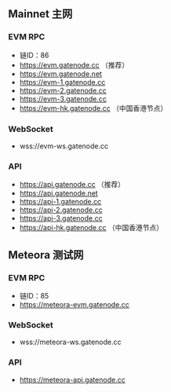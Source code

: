 

## Mainnet 主网

### EVM RPC

* 链ID：86
* https://evm.gatenode.cc （推荐）
* https://evm.gatenode.net
* https://evm-1.gatenode.cc
* https://evm-2.gatenode.cc
* https://evm-3.gatenode.cc 
* https://evm-hk.gatenode.cc （中国香港节点）

### WebSocket

* wss://evm-ws.gatenode.cc

### API

* https://api.gatenode.cc  （推荐）
* https://api.gatenode.net
* https://api-1.gatenode.cc
* https://api-2.gatenode.cc
* https://api-3.gatenode.cc
* https://api-hk.gatenode.cc （中国香港节点）

## Meteora 测试网

### EVM RPC

* 链ID：85
* https://meteora-evm.gatenode.cc

### WebSocket

* wss://meteora-ws.gatenode.cc

### API

* https://meteora-api.gatenode.cc
